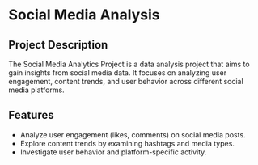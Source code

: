 # Social Media Analysis
## Project Description
The Social Media Analytics Project is a data analysis project that aims to gain insights from social media data. It focuses on analyzing user engagement, content trends, and user behavior across different social media platforms.
## Features
- Analyze user engagement (likes, comments) on social media posts.
- Explore content trends by examining hashtags and media types.
- Investigate user behavior and platform-specific activity.
